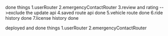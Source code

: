 done things
1.userRouter
2.emergencyContactRouter
3.review and rating -->exclude the update api
4.saved route api done
5.vehicle route done
6.ride history done
7.license history done

deployed and done things
1.userRouter
2.emergencyContactRouter
